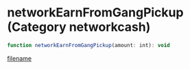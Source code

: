 # networkEarnFromGangPickup (Category networkcash)

```js
function networkEarnFromGangPickup(amount: int): void
```

[filename](networkEarnFromGangPickup_m.md ':include')